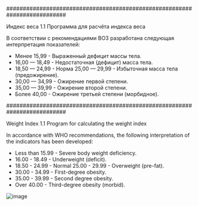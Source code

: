 ##########################################################################

Индекс веса 1.1
Программа для расчёта индекса веса

В соответствии с рекомендациями ВОЗ разработана следующая интерпретация показателей:

- Менее 15,99 - Выраженный дефицит массы тела.
- 16,00 — 18,49 - Недостаточная (дефицит) масса тела.
- 18,50 — 24,99 - Норма 25,00 — 29,99 - Избыточная масса тела (предожирение).
- 30,00 — 34,99 - Ожирение первой степени.
- 35,00 — 39,99 - Ожирение второй степени.
- Более 40,00 - Ожирение третьей степени (морбидное).

##########################################################################

Weight Index 1.1
Program for calculating the weight index

In accordance with WHO recommendations, the following interpretation of the indicators has been developed:

- Less than 15.99 - Severe body weight deficiency.
- 16.00 - 18.49 - Underweight (deficit).
- 18.50 - 24.99 - Normal 25.00 - 29.99 - Overweight (pre-fat).
- 30.00 - 34.99 - First-degree obesity.
- 35.00 - 39.99 - Second degree obesity.
- Over 40.00 - Third-degree obesity (morbid).

![image](https://github.com/KsyDark/Weight-Index/assets/57113088/848ee770-afce-42ee-b246-9d1aaedde31d)
